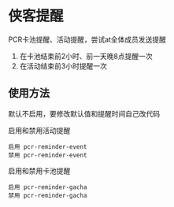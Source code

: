 # 侠客提醒

PCR卡池提醒、活动提醒，尝试at全体成员发送提醒

1. 在卡池结束前2小时、前一天晚8点提醒一次
2. 在活动结束前3小时提醒一次

## 使用方法

默认不启用，要修改默认值和提醒时间自己改代码

启用和禁用活动提醒

```
启用 pcr-reminder-event
禁用 pcr-reminder-event
```

启用和禁用卡池提醒

```
启用 pcr-reminder-gacha
禁用 pcr-reminder-gacha
```

